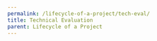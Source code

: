 ```yaml
---
permalink: /lifecycle-of-a-project/tech-eval/
title: Technical Evaluation
parent: Lifecycle of a Project
---
```

